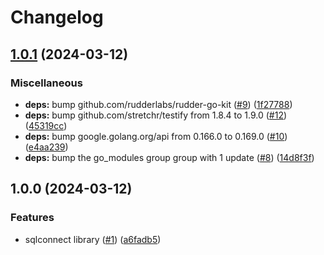 # Changelog

## [1.0.1](https://github.com/rudderlabs/sqlconnect-go/compare/v1.0.0...v1.0.1) (2024-03-12)


### Miscellaneous

* **deps:** bump github.com/rudderlabs/rudder-go-kit ([#9](https://github.com/rudderlabs/sqlconnect-go/issues/9)) ([1f27788](https://github.com/rudderlabs/sqlconnect-go/commit/1f27788c4da796051c0b10e3a1ad203d2c4c8cd8))
* **deps:** bump github.com/stretchr/testify from 1.8.4 to 1.9.0 ([#12](https://github.com/rudderlabs/sqlconnect-go/issues/12)) ([45319cc](https://github.com/rudderlabs/sqlconnect-go/commit/45319cc58b62c52c9c58757794f772abc6cd3abb))
* **deps:** bump google.golang.org/api from 0.166.0 to 0.169.0 ([#10](https://github.com/rudderlabs/sqlconnect-go/issues/10)) ([e4aa239](https://github.com/rudderlabs/sqlconnect-go/commit/e4aa23987e6b697517238303a6e40be5ffac3f52))
* **deps:** bump the go_modules group group with 1 update ([#8](https://github.com/rudderlabs/sqlconnect-go/issues/8)) ([14d8f3f](https://github.com/rudderlabs/sqlconnect-go/commit/14d8f3fb51781fdb158989e52e6b47b42cb9e86d))

## 1.0.0 (2024-03-12)


### Features

* sqlconnect library ([#1](https://github.com/rudderlabs/sqlconnect-go/issues/1)) ([a6fadb5](https://github.com/rudderlabs/sqlconnect-go/commit/a6fadb57e125d397e2e43c78fa5d2df1ea9f2f37))
